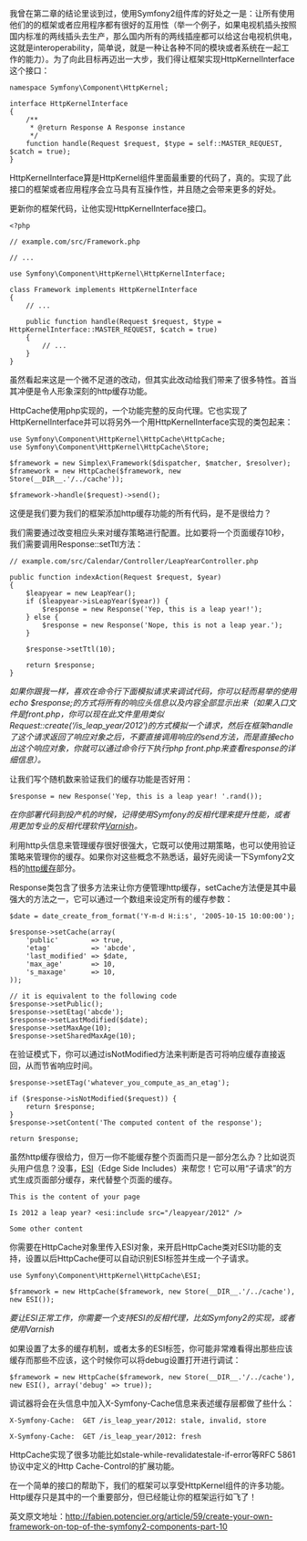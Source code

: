 我曾在第二章的结论里谈到过，使用Symfony2组件库的好处之一是：让所有使用他们的的框架或者应用程序都有很好的互用性（举一个例子，如果电视机插头按照国内标准的两线插头去生产，那么国内所有的两线插座都可以给这台电视机供电，这就是interoperability，简单说，就是一种让各种不同的模块或者系统在一起工作的能力）。为了向此目标再迈出一大步，我们得让框架实现HttpKernelInterface这个接口：

```
namespace Symfony\Component\HttpKernel;
 
interface HttpKernelInterface
{
    /**
     * @return Response A Response instance
     */
    function handle(Request $request, $type = self::MASTER_REQUEST, $catch = true);
}
```

HttpKernelInterface算是HttpKernel组件里面最重要的代码了，真的。实现了此接口的框架或者应用程序会立马具有互操作性，并且随之会带来更多的好处。

更新你的框架代码，让他实现HttpKernelInterface接口。

```
<?php
 
// example.com/src/Framework.php
 
// ...
 
use Symfony\Component\HttpKernel\HttpKernelInterface;
 
class Framework implements HttpKernelInterface
{
    // ...
 
    public function handle(Request $request, $type = HttpKernelInterface::MASTER_REQUEST, $catch = true)
    {
        // ...
    }
}
```

虽然看起来这是一个微不足道的改动，但其实此改动给我们带来了很多特性。首当其冲便是令人形象深刻的http缓存功能。

HttpCache使用php实现的，一个功能完整的反向代理。它也实现了HttpKernelInterface并可以将另外一个用HttpKernelInterface实现的类包起来：

```
use Symfony\Component\HttpKernel\HttpCache\HttpCache;
use Symfony\Component\HttpKernel\HttpCache\Store;
 
$framework = new Simplex\Framework($dispatcher, $matcher, $resolver);
$framework = new HttpCache($framework, new Store(__DIR__.'/../cache'));
 
$framework->handle($request)->send();
```

这便是我们要为我们的框架添加http缓存功能的所有代码，是不是很给力？

我们需要通过改变相应头来对缓存策略进行配置。比如要将一个页面缓存10秒，我们需要调用Response::setTtl方法：

```
// example.com/src/Calendar/Controller/LeapYearController.php
 
public function indexAction(Request $request, $year)
{
    $leapyear = new LeapYear();
    if ($leapyear->isLeapYear($year)) {
        $response = new Response('Yep, this is a leap year!');
    } else {
        $response = new Response('Nope, this is not a leap year.');
    }
 
    $response->setTtl(10);
 
    return $response;
}
```

*如果你跟我一样，喜欢在命令行下面模拟请求来调试代码，你可以轻而易举的使用echo $response;的方式将所有的响应头信息以及内容全部显示出来（如果入口文件是front.php，你可以现在此文件里用类似Request::create(‘/is_leap_year/2012′)的方式模拟一个请求，然后在框架handle了这个请求返回了响应对象之后，不要直接调用响应的send方法，而是直接echo出这个响应对象，你就可以通过命令行下执行php front.php来查看response的详细信息）。*

让我们写个随机数来验证我们的缓存功能是否好用：

```
$response = new Response('Yep, this is a leap year! '.rand());
```

*在你部署代码到投产机的时候，记得使用Symfony的反相代理来提升性能，或者用更加专业的反相代理软件[Varnish](https://www.varnish-cache.org/)。*

利用http头信息来管理缓存很好很强大，它既可以使用过期策略，也可以使用验证策略来管理你的缓存。如果你对这些概念不熟悉话，最好先阅读一下Symfony2文档的[http缓存](http://symfony.com/doc/current/book/http_cache.html)部分。

Response类包含了很多方法来让你方便管理http缓存，setCache方法便是其中最强大的方法之一，它可以通过一个数组来设定所有的缓存参数：

```
$date = date_create_from_format('Y-m-d H:i:s', '2005-10-15 10:00:00');
 
$response->setCache(array(
    'public'        => true,
    'etag'          => 'abcde',
    'last_modified' => $date,
    'max_age'       => 10,
    's_maxage'      => 10,
));
 
// it is equivalent to the following code
$response->setPublic();
$response->setEtag('abcde');
$response->setLastModified($date);
$response->setMaxAge(10);
$response->setSharedMaxAge(10);
```

在验证模式下，你可以通过isNotModified方法来判断是否可将响应缓存直接返回，从而节省响应时间。

```
$response->setETag('whatever_you_compute_as_an_etag');
 
if ($response->isNotModified($request)) {
    return $response;
}
$response->setContent('The computed content of the response');
 
return $response;
```

虽然http缓存很给力，但万一你不能缓存整个页面而只是一部分怎么办？比如说页头用户信息？没事，[ESI](http://en.wikipedia.org/wiki/Edge_Side_Includes)（Edge Side Includes）来帮您！它可以用“子请求”的方式生成页面部分缓存，来代替整个页面的缓存。

```
This is the content of your page
 
Is 2012 a leap year? <esi:include src="/leapyear/2012" />
 
Some other content
```

你需要在HttpCache对象里传入ESI对象，来开启HttpCache类对ESI功能的支持，设置以后HttpCache便可以自动识别ESI标签并生成一个子请求。

```
use Symfony\Component\HttpKernel\HttpCache\ESI;
 
$framework = new HttpCache($framework, new Store(__DIR__.'/../cache'), new ESI());
```

*要让ESI正常工作，你需要一个支持ESI的反相代理，比如Symfony2的实现，或者使用Varnish*

如果设置了太多的缓存机制，或者太多的ESI标签，你可能非常难看得出那些应该缓存而那些不应该，这个时候你可以将debug设置打开进行调试：

```
$framework = new HttpCache($framework, new Store(__DIR__.'/../cache'), new ESI(), array('debug' => true));
```

调试器将会在头信息中加入X-Symfony-Cache信息来表述缓存层都做了些什么：

```
X-Symfony-Cache:  GET /is_leap_year/2012: stale, invalid, store
 
X-Symfony-Cache:  GET /is_leap_year/2012: fresh
```

HttpCache实现了很多功能比如stale-while-revalidatestale-if-error等RFC 5861协议中定义的Http Cache-Control的扩展功能。

在一个简单的接口的帮助下，我们的框架可以享受HttpKernel组件的许多功能。Http缓存只是其中的一个重要部分，但已经能让你的框架运行如飞了！

英文原文地址：http://fabien.potencier.org/article/59/create-your-own-framework-on-top-of-the-symfony2-components-part-10